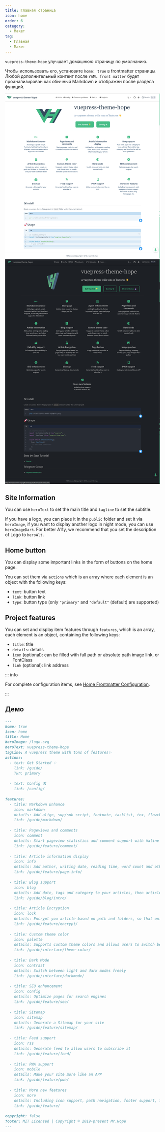 ```yaml
---
title: Главная страница
icon: home
order: 6
category:
  - Макет
tag:
  - Главная
  - Макет
---
```


`vuepress-theme-hope` улучшает домашнюю страницу по умолчанию.

Чтобы использовать его, установите `home: true` в frontmatter страницы. Любой дополнительный контент после `YAML front matter` будет проанализирован как обычный Markdown и отображен после раздела функций.

![Скриншот](./assets/home-light.png#light)
![Скриншот](./assets/home-dark.png#dark)

<!-- more -->

## Site Information

You can use `heroText` to set the main title and `tagline` to set the subtitle.

If you have a logo, you can place it in the `public` folder and set it via `heroImage`, if you want to display another logo in night mode, you can use `heroImageDark`. For better A11y, we recommend that you set the description of Logo to `heroAlt`.

## Home button

You can display some important links in the form of buttons on the home page.

You can set them via `actions` which is an array where each element is an object with the following keys:

- `text`: button text
- `link`: button link
- `type`: button type (only `"primary"` and `"default"` (default) are supported)

## Project features

You can set and display item features through `features`, which is an array, each element is an object, containing the following keys:

- `title`: title
- `details`: details
- `icon` (optional): can be filled with full path or absolute path image link, or FontClass
- `link` (optional): link address

::: info

For complete configuration items, see [Home Frontmatter Configuration](../../config/frontmatter/home.md).

:::

## Демо

```md
---
home: true
icon: home
title: Home
heroImage: /logo.svg
heroText: vuepress-theme-hope
tagline: A vuepress theme with tons of features✨
actions:
  - text: Get Started 💡
    link: /guide/
    Тип: primary

  - text: Config 🛠
    link: /config/

features:
  - title: Markdown Enhance
    icon: markdown
    details: Add align, sup/sub script, footnote, tasklist, tex, flowchart, diagram, mark and presentation support in Markdown
    link: /guide/markdown/

  - title: Pageviews and comments
    icon: comment
    details: Start pageview statistics and comment support with Waline
    link: /guide/feature/comment/

  - title: Article information display
    icon: info
    details: Add author, writing date, reading time, word count and other information to your article
    link: /guide/feature/page-info/

  - title: Blog support
    icon: blog
    details: Add date, tags and category to your articles, then article, tag, category and timeline list will be auto generated
    link: /guide/blog/intro/

  - title: Article Encryption
    icon: lock
    details: Encrypt you article based on path and folders, so that only the one you want could see them
    link: /guide/feature/encrypt/

  - title: Custom theme color
    icon: palette
    details: Supports custom theme colors and allows users to switch between preset theme colors
    link: /guide/interface/theme-color/

  - title: Dark Mode
    icon: contrast
    details: Switch between light and dark modes freely
    link: /guide/interface/darkmode/

  - title: SEO enhancement
    icon: config
    details: Optimize pages for search engines
    link: /guide/feature/seo/

  - title: Sitemap
    icon: sitemap
    details: Generate a Sitemap for your site
    link: /guide/feature/sitemap/

  - title: Feed support
    icon: rss
    details: Generate feed to allow users to subscribe it
    link: /guide/feature/feed/

  - title: PWA support
    icon: mobile
    details: Make your site more like an APP
    link: /guide/feature/pwa/

  - title: More new features
    icon: more
    details: Including icon support, path navigation, footer support, fullscreen button, blog homepage, etc.
    link: /guide/feature/

copyright: false
footer: MIT Licensed | Copyright © 2019-present Mr.Hope
---
```
